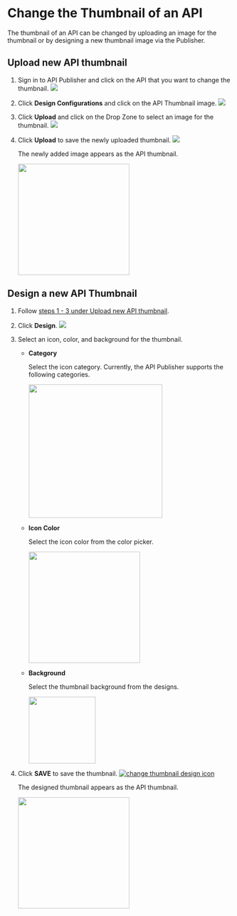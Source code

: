# Change the Thumbnail of an API

The thumbnail of an API can be changed by uploading an image for the thumbnail or by designing a new thumbnail image via the Publisher.

## Upload new API thumbnail

1. Sign in to API Publisher and click on the API that you want to change the thumbnail.
   [![]({{base_path}}/assets/img/learn/change-thumbnail-api-publisher-view.png)]({{base_path}}/assets/img/learn/change-thumbnail-api-publisher-view.png) 
  
2. Click **Design Configurations** and click on the API Thumbnail image.
   [![]({{base_path}}/assets/img/learn/change-thumbnail-click-on-thumbnail.png)]({{base_path}}/assets/img/learn/change-thumbnail-click-on-thumbnail.png) 
3. Click **Upload** and click on the Drop Zone to select an image for the thumbnail.
    [![]({{base_path}}/assets/img/learn/change-thumbnail-click-upload.png)]({{base_path}}/assets/img/learn/change-thumbnail-click-upload.png) 
 
5. Click **Upload** to save the newly uploaded thumbnail.
     [![]({{base_path}}/assets/img/learn/change-thumbnail-image-click-upload.png)]({{base_path}}/assets/img/learn/change-thumbnail-image-click-upload.png) 
  
    The newly added image appears as the API thumbnail.
    
    <img src="{{base_path}}/assets/img/learn/change-thumbnail-api-updated.png" height="250"/>
      
## Design a new API Thumbnail

1. Follow [steps 1 - 3 under Upload new API thumbnail](#Upload-new-API-thumbnail).

2. Click **Design**.
    [![]({{base_path}}/assets/img/learn/change-thumbnail-design.png)]({{base_path}}/assets/img/learn/change-thumbnail-design.png) 
    
4. Select an icon, color, and background for the thumbnail.
    
    - **Category**
        
        Select the icon category. Currently, the API Publisher supports the following categories.
        
        <img src="{{base_path}}/assets/img/learn/change-thumbnail-icon-types.png" height="300"/>

    - **Icon Color**
        
        Select the icon color from the color picker.
    
        <img src="{{base_path}}/assets/img/learn/change-thumbnail-select-color.png" height="250"/>
        
    - **Background**
        
        Select the thumbnail background from the designs.
        
        <img src="{{base_path}}/assets/img/learn/change-thumbnail-select-background.png" height="150"/>
          
5. Click  **SAVE** to save the thumbnail.
     [![change thumbnail design icon]({{base_path}}/assets/img/learn/change-thumbnail-design-icon.png)]({{base_path}}/assets/img/learn/change-thumbnail-design-icon.png) 
     
     The designed thumbnail appears as the API thumbnail.

     <img src="{{base_path}}/assets/img/learn/change-thumbnail-design-icon-changed.png" height="250"/>
    